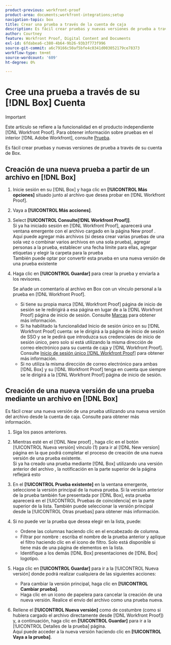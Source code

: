 ```yaml
---
product-previous: workfront-proof
product-area: documents;workfront-integrations;setup
navigation-topic: box
title: Crear una prueba a través de la cuenta de caja
description: Es fácil crear pruebas y nuevas versiones de prueba a través de su cuenta de Box.
author: Courtney
feature: Workfront Proof, Digital Content and Documents
exl-id: 6fdabea6-c380-4b64-9b26-93b3f773f996
source-git-commit: a6c79166c50af5bfe4c0341d003052179ce78373
workflow-type: tm+mt
source-wordcount: '609'
ht-degree: 0%

---
```


# Cree una prueba a través de su [!DNL Box] Cuenta

>[!IMPORTANT]
>
>Este artículo se refiere a la funcionalidad en el producto independiente [!DNL Workfront Proof]. Para obtener información sobre pruebas en el interior [!DNL Adobe Workfront], consulte [Prueba](../../../review-and-approve-work/proofing/proofing.md).

Es fácil crear pruebas y nuevas versiones de prueba a través de su cuenta de Box.

## Creación de una nueva prueba a partir de un archivo en [!DNL Box]

1. Inicie sesión en su [!DNL Box] y haga clic en **[!UICONTROL Más opciones]** situado junto al archivo que desea probar en [!DNL Workfront Proof].
1. Vaya a **[!UICONTROL Más acciones]**.
1. Select **[!UICONTROL Consulte[!DNL Workfront Proof]]**.\
   Si ya ha iniciado sesión en [!DNL Workfront Proof], aparecerá una ventana emergente con el archivo cargado en la página New proof .\
   Aquí puede agregar más archivos (si desea crear varias pruebas de una sola vez o combinar varios archivos en una sola prueba), agregar personas a la prueba, establecer una fecha límite para ellas, agregar etiquetas y elegir la carpeta para la prueba\
   También puede optar por convertir esta prueba en una nueva versión de una prueba existente

1. Haga clic en **[!UICONTROL Guardar]** para crear la prueba y enviarla a los revisores.

   Se añade un comentario al archivo en Box con un vínculo personal a la prueba en [!DNL Workfront Proof].

   * Si tiene su propia marca [!DNL Workfront Proof] página de inicio de sesión se le redirigirá a esa página en lugar de a la [!DNL Workfront Proof] página de inicio de sesión. Consulte [Marcas](https://support.workfront.com/hc/en-us/sections/115000921208-Branding) para obtener más información.
   * Si ha habilitado la funcionalidad Inicio de sesión único en su [!DNL Workfront Proof] cuenta: se le dirigirá a la página de inicio de sesión de SSO y se le pedirá que introduzca sus credenciales de inicio de sesión único, pero solo si está utilizando la misma dirección de correo electrónico para su cuenta de caja y [!DNL Workfront Proof]. Consulte [Inicio de sesión único [!DNL Workfront Proof]](../../../workfront-proof/wp-acct-admin/managing-security/single-sign-on-overview.md) para obtener más información.
   * Si no utiliza la misma dirección de correo electrónico para ambas [!DNL Box] y su [!DNL Workfront Proof] tenga en cuenta que siempre se le dirigirá a la [!DNL Workfront Proof] página de inicio de sesión.

## Creación de una nueva versión de una prueba mediante un archivo en [!DNL Box]

Es fácil crear una nueva versión de una prueba utilizando una nueva versión del archivo desde la cuenta de caja. Consulte para obtener más información.

1. Siga los pasos anteriores.
1. Mientras esté en el [!DNL New proof] , haga clic en el botón [!UICONTROL Nueva versión] vínculo (1) para ir al [!DNL New version] página en la que podrá completar el proceso de creación de una nueva versión de una prueba existente.\
   Si ya ha creado una prueba mediante [!DNL Box] utilizando una versión anterior del archivo , la notificación en la parte superior de la página reflejará esto
1. En el **[!UICONTROL Prueba existente]** en la ventana emergente, seleccione la versión principal de la nueva prueba. Si la versión anterior de la prueba también fue presentada por [!DNL Box], esta prueba aparecerá en el [!UICONTROL Pruebas de coincidencia] en la parte superior de la lista. También puede seleccionar la versión principal desde la [!UICONTROL Otras pruebas] para obtener más información.
1. Si no puede ver la prueba que desea elegir en la lista, puede:

   * Ordene las columnas haciendo clic en el encabezado de columna.
   * Filtrar por nombre : escriba el nombre de la prueba anterior y aplique el filtro haciendo clic en el icono de filtro. Solo está disponible si tiene más de una página de elementos en la lista.
   * Identifique a los demás [!DNL Box] presentaciones de [!DNL Box] logotipo.

1. Haga clic en **[!UICONTROL Guardar]** para ir a la [!UICONTROL Nueva versión] donde podrá realizar cualquiera de las siguientes acciones:

   * Para cambiar la versión principal, haga clic en **[!UICONTROL Cambiar prueba]**.
   * Haga clic en un icono de papelera para cancelar la creación de una nueva versión. Realice el envío del archivo como una prueba nueva.

1. Rellene el **[!UICONTROL Nueva versión]** como de costumbre (como si hubiera cargado el archivo directamente desde [!DNL Workfront Proof]) y, a continuación, haga clic en **[!UICONTROL Guardar]** para ir a la [!UICONTROL Detalles de la prueba] página.\
   Aquí puede acceder a la nueva versión haciendo clic en **[!UICONTROL Vaya a la prueba]**.
